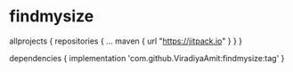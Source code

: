 # findmysize

allprojects {
	repositories {
		...
		maven { url "https://jitpack.io" }
	}
}

dependencies {
	implementation 'com.github.ViradiyaAmit:findmysize:tag'
}
